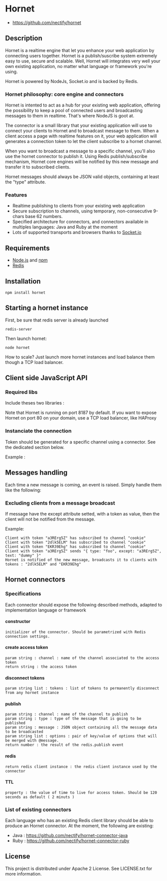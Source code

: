 # Hornet

* https://github.com/nectify/hornet

## Description

Hornet is a realtime engine that let you enhance your web application by connecting users together. Hornet is a publish/suscribe system extremely easy to use, secure and scalable. Well, Hornet will integrates very well your own existing application, no matter what language or framework you're using.

Hornet is powered by NodeJs, Socket.io and is backed by Redis.

### Hornet philosophy: core engine and connectors

Hornet is intented to act as a hub for your existing web application, offering the possibility to keep a pool of connected users and broadcasting messages to them in realtime. That's where NodeJS is goot at.

The connector is a small library that your existing application will use to connect your clients to Hornet and to broadcast message to them. When a client access a page with realtime features on it, your web application will generates a connection token to let the client subscribe to a hornet channel. 

When you want to broadcast a message to a specific channel, you'll also use the hornet connector to publish it. Using Redis publish/subscribe mechanism, Hornet core engines will be notified by this new message and transfer it to subscribed clients.

Hornet messages should always be JSON valid objects, containing at least the "type" attribute.

### Features

* Realtime publishing to clients from your existing web application
* Secure subscription to channels, using temporary, non-consecutive 9-chars base 62 numbers.
* Specified architecture for connectors, and connectors available in multiples languages: Java and Ruby at the moment
* Lots of supported transports and browsers thanks to [Socket.io](http://socket.io/)


## Requirements

* [Node.js](https://github.com/joyent/node) and [npm](http://npmjs.org/)
* [Redis](http://redis.io/)


## Installation

	npm install hornet

## Starting a hornet instance

First, be sure that redis server is already launched

	redis-server

Then launch hornet:
  
	node hornet

How to scale? Just launch more hornet instances and load balance them though a TCP load balancer.

## Client side JavaScript API    

### Required libs

Include theses two libraries :

  <script src="http://host:port/socket.io/socket.io.js"></script>
  <script src="http://host:port/hornet/hornet.js"></script>

Note that Hornet is running on port 8187 by default. If you want to expose Hornet on port 80 on your domain, use a TCP load balancer, like HAProxy


### Instanciate the connection

Token should be generated for a specific channel using a connector. See the dedicated section below.

  <script text="text/javascript">
    var hornet = new Hornet(url, port, channel, token);
    hornet.connect();    
  </script>

Example :

  <script text="text/javascript">
    var hornet = new Hornet("localhost", "80", "new_auctions", "843eaERd3");
    hornet.connect();    
  </script>


## Messages handling

Each time a new message is coming, an event is raised. Simply handle them like the following:

  <script text="text/javascript">
    hornet.on("message_type", function ( messageData ) {
      // your own code here
    });
  </script>

### Excluding clients from a message broadcast

If message have the except attribute setted, with a token as value, then the client will not be notified from the message.

Example:

	Client with token "a3RErg5Z" has subscribed to channel "cookie"
	Client with token "2dlk5ELM" has subscribed to channel "cookie"
	Client with token "EKR39Ehg" has subscribed to channel "cookie"	
	Client with token "a3RErg5Z" sends "{ type: "foo", except: "a3RErg5Z", text: "dummy" }"
	Hornet is notified of the new message, broadcasts it to clients with tokens : "2dlk5ELM" and "EKR39Ehg"


## Hornet connectors 

### Specifications

Each connector should expose the following described methods, adapted to implementation language or framework

#### constructor

    initializer of the connector. Should be parametrized with Redis connection settings.

#### create access token

    param string : channel : name of the channel associated to the access token
    return string : the access token

#### disconnect tokens

    param string list : tokens : list of tokens to permanently disconnect from any hornet instance

#### publish

    param string : channel : name of the channel to publish
    param string : type : type of the message that is going to be published
    param string : message : JSON object containing all the message data to be broadcasted
    param string list : options : pair of key/value of options that will be merged with @message.
    return number : the result of the redis.publish event

#### redis

    return redis client instance : the redis client instance used by the connector

#### TTL

    property : the value of time to live for access token. Should be 120 seconds as default ( 2 minuts ) 

### List of existing connectors

Each language who has an existing Redis client library should be able to produce an Hornet connector. At the moment, the following are existing:

* Java : https://github.com/nectify/hornet-connector-java
* Ruby : https://github.com/nectify/hornet-connector-ruby

## License

This project is distributed under Apache 2 License. See LICENSE.txt for more information.